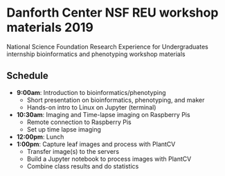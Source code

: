# Danforth Center NSF REU workshop materials 2019
National Science Foundation Research Experience for Undergraduates internship bioinformatics and phenotyping workshop materials

## Schedule

- **9:00am**: Introduction to bioinformatics/phenotyping
  - Short presentation on bioinformatics, phenotyping, and maker
  - Hands-on intro to Linux on Jupyter (terminal)
- **10:30am**: Imaging and Time-lapse imaging on Raspberry Pis
  - Remote connection to Raspberry Pis
  - Set up time lapse imaging
- **12:00pm**: Lunch
- **1:00pm**: Capture leaf images and process with PlantCV
  - Transfer image(s) to the servers
  - Build a Jupyter notebook to process images with PlantCV
  - Combine class results and do statistics
 


